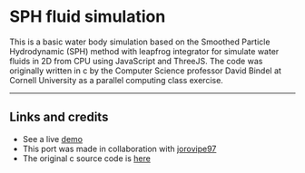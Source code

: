# SPH fluid simulation
This is a basic water body simulation based on the Smoothed Particle Hydrodynamic (SPH) 
method with leapfrog integrator for simulate water fluids in 2D from CPU using JavaScript 
and ThreeJS. The code was originally written in c by the Computer Science professor David
 Bindel at Cornell University as a parallel computing class exercise.
 
 --- 
 
 ## Links and credits
 - See a live [demo](https://romualdo97.github.io/sph_fluid_simulation/)
 - This port was made in collaboration with [jorovipe97](https://github.com/jorovipe97)
 - The original c source code is [here](https://www.cs.cornell.edu/~bindel/class/cs5220-f11/code/sph.pdf)
 


